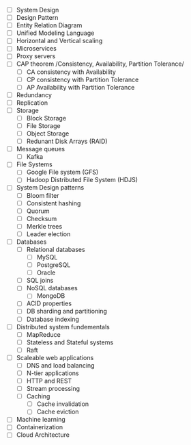 - [ ] System Design
- [ ] Design Pattern
- [ ] Entity Relation Diagram
- [ ] Unified Modeling Language
- [ ] Horizontal and Vertical scaling
- [ ] Microservices
- [ ] Proxy servers
- [ ] CAP theorem /Consistency, Availability, Partition Tolerance/
  - [ ] CA consistency with Availability
  - [ ] CP consistency with Partition Tolerance
  - [ ] AP Availability with Partition Tolerance
- [ ] Redundancy
- [ ] Replication
- [ ] Storage
  - [ ] Block Storage
  - [ ] File Storage
  - [ ] Object Storage
  - [ ] Redunant Disk Arrays (RAID)
- [ ] Message queues
  - [ ] Kafka
- [ ] File Systems
  - [ ] Google File system (GFS)
  - [ ] Hadoop Distributed File System (HDJS)
- [ ] System Design patterns
  - [ ] Bloom filter
  - [ ] Consistent hashing
  - [ ] Quorum
  - [ ] Checksum
  - [ ] Merkle trees
  - [ ] Leader election
- [ ] Databases
  - [ ] Relational databases
    - [ ] MySQL
    - [ ] PostgreSQL
    - [ ] Oracle
  - [ ] SQL joins
  - [ ] NoSQL databases
    - [ ] MongoDB
  - [ ] ACID properties
  - [ ] DB sharding and partitioning
  - [ ] Database indexing
- [ ] Distributed system fundementals
  - [ ] MapReduce
  - [ ] Stateless and Stateful systems
  - [ ] Raft
- [ ] Scaleable web applications
  - [ ] DNS and load balancing
  - [ ] N-tier applications
  - [ ] HTTP and REST
  - [ ] Stream processing
  - [ ] Caching
    - [ ] Cache invalidation
    - [ ] Cache eviction
- [ ] Machine learning 
- [ ] Containerization
- [ ] Cloud Architecture